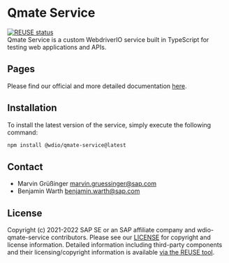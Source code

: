 # Qmate Service
[![REUSE status](https://api.reuse.software/badge/github.com/SAP/wdio-qmate-service)](https://api.reuse.software/info/github.com/SAP/wdio-qmate-service)  
Qmate Service is a custom WebdriverIO service built in TypeScript for testing web applications and APIs.

## Pages
Please find our official and more detailed documentation [here](https://sap.github.io/wdio-qmate-service/).

## Installation
To install the latest version of the service, simply execute the following command:
```bash
npm install @wdio/qmate-service@latest
```

## Contact
- Marvin Grüßinger <marvin.gruessinger@sap.com>
- Benjamin Warth <benjamin.warth@sap.com>

## License
Copyright (c) 2021-2022 SAP SE or an SAP affiliate company and wdio-qmate-service contributors. Please see our [LICENSE](./LICENSES/Apache-2.0.txt) for copyright and license information. Detailed information including third-party components and their licensing/copyright information is available [via the REUSE tool](https://api.reuse.software/info/github.com/SAP/wdio-qmate-service).
